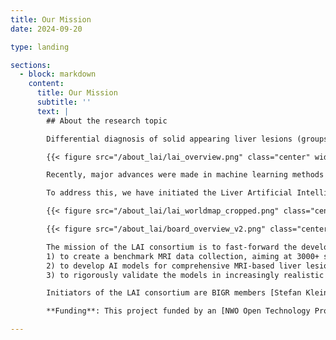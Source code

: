```yaml
---
title: Our Mission
date: 2024-09-20

type: landing

sections:
  - block: markdown
    content:
      title: Our Mission
      subtitle: ''
      text: |
        ## About the research topic

        Differential diagnosis of solid appearing liver lesions (groups of abnormal cells in the liver, either malignant or benign) based on magnetic resonance imaging (MRI) is one of the most important challenges for abdominal radiologists. Based on their interpretation, patients are referred back with no need for follow-up or they may undergo further analysis with subsequent treatments including surgery or chemotherapy. In current practice, the differential diagnosis of liver lesions is based on subjective and qualitative assessment, relying vastly on the experience of the local radiologist. More objective and quantitative approaches are therefore urgently needed. 

        {{< figure src="/about_lai/lai_overview.png" class="center" width="50%" >}}

        Recently, major advances were made in machine learning methods for automatic quantification of medical images. To develop such methods for liver lesion diagnosis, large collections of clinically representative MRI data with ground truth labels are needed for model training and validation. Such datasets are currently not available, and as a result there is little progress in the development of machine learning methods for liver lesion diagnosis.

        To address this, we have initiated the Liver Artificial Intelligence (LAI) consortium, consisting of leading abdominal radiologists in the field of liver imaging from 14 medical centers worldwide, and scientists in the field of image analysis and machine learning.

        {{< figure src="/about_lai/lai_worldmap_cropped.png" class="center" width="75%" >}}

        {{< figure src="/about_lai/board_overview_v2.png" class="center" width="75%" >}}

        The mission of the LAI consortium is to fast-forward the development, validation, and implementation of machine learning methods that could support MRI-based diagnosis of liver lesions. In the current project proposal, we define three key objectives that contribute to this mission:
        1) to create a benchmark MRI data collection, aiming at 3000+ scans with corresponding ground truth labels, accessible to researchers worldwide
        2) to develop AI models for comprehensive MRI-based liver lesion phenotyping through automated machine learning (AutoML)
        3) to rigorously validate the models in increasingly realistic clinical settings.

        Initiators of the LAI consortium are BIGR members [Stefan Klein](/author/stefan-klein/) and [Martijn Starmans](/author/martijn-p.-a.-starmans/), and abdominal radiologist [Maarten Thomeer](/author/maarten-g.-thomeer/) (Erasmus MC).

        **Funding**: This project funded by an [NWO Open Technology Program (OTP)](https://www.nwo.nl/en/news/seven-application-oriented-projects-can-start-through-open-technology-programme) grant is a first action of the LAI consortium towards the introduction of artificial intelligence into the clinic, to support the diagnosis of liver lesions and thereby improve treatment decisions for the individual patient.

---
```

